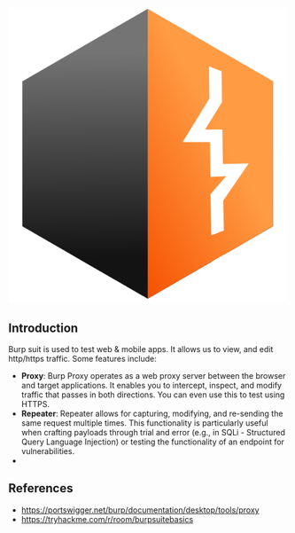 ![](Pasted%20image%2020241121153341.png)
## Introduction

Burp suit is used to test web & mobile apps. It allows us to view, and edit http/https traffic.
Some features include:

- **Proxy**: Burp Proxy operates as a web proxy server between the browser and target applications. It enables you to intercept, inspect, and modify traffic that passes in both directions. You can even use this to test using HTTPS. 
- **Repeater**: Repeater allows for capturing, modifying, and re-sending the same request multiple times. This functionality is particularly useful when crafting payloads through trial and error (e.g., in SQLi - Structured Query Language Injection) or testing the functionality of an endpoint for vulnerabilities.
- 

## References

- https://portswigger.net/burp/documentation/desktop/tools/proxy
- https://tryhackme.com/r/room/burpsuitebasics